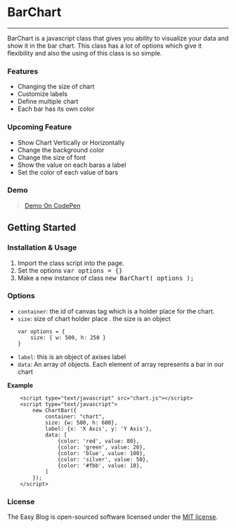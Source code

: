 # BarChart
___
BarChart is a javascript class that gives you ability to visualize your data and show it in the bar chart. This class has a lot of options which give it flexibility and also the using of this class is so simple.

### Features
* Changing the size of chart
* Customize labels
* Define multiple chart
* Each bar has its own color

### Upcoming Feature
* Show Chart Vertically or Horizontally
* Change the background color
* Change the size of font
* Show the value on each baras a label
* Set the color of each value of bars

### Demo
>[Demo On CodePen](https://codepen.io/shahrokhnabavi/pen/KZKPMV)

## Getting Started

### Installation & Usage
1. Import the class script into the page.
2. Set the options <kbd>var options = {}</kbd>
3. Make a new instance of class <kbd>new BarChart( options );</kbd>

### Options
* `container`: the id of canvas tag which is a holder place for the chart.
* `size`: size of chart holder place . the size is an object
	```
	var options = {
		size: { w: 500, h: 250 }
	}
	```
* `label`: this is an object of axises label
* `data`: An array of objects. Each element of array represents a bar in our chart

**Example**
```
	<script type="text/javascript" src="chart.js"></script>
    <script type="text/javascript">
        new ChartBar({
            container: "chart",
            size: {w: 500, h: 600},
            label: {x: 'X Axis', y: 'Y Axis'},
            data: [
                {color: 'red', value: 80},
                {color: 'green', value: 20},
                {color: 'blue', value: 100},
                {color: 'silver', value: 50},
                {color: '#fbb', value: 10},
            ]
        });
    </script>
```

### License

The Easy Blog is open-sourced software licensed under the [MIT license](http://opensource.org/licenses/MIT).
